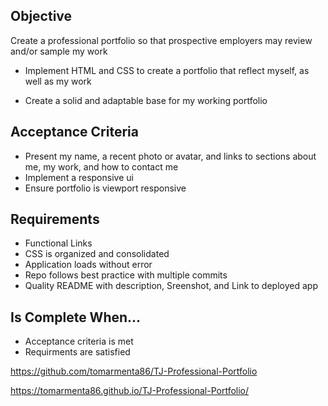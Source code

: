 ## Objective
Create a professional portfolio so that prospective employers may review and/or sample my work

- Implement HTML and CSS to create a portfolio that reflect myself, as well as my work

- Create a solid and adaptable base for my working portfolio

## Acceptance Criteria

* Present my name, a recent photo or avatar, and links to sections about me, my work, and how to contact me
* Implement a responsive ui
* Ensure portfolio is viewport responsive

## Requirements
* Functional Links
* CSS is organized and consolidated
* Application loads without error
* Repo follows best practice with multiple commits
* Quality README with description, Sreenshot, and Link to deployed app

## Is Complete When...
* Acceptance criteria is met 
* Requirments are satisfied

https://github.com/tomarmenta86/TJ-Professional-Portfolio

https://tomarmenta86.github.io/TJ-Professional-Portfolio/
